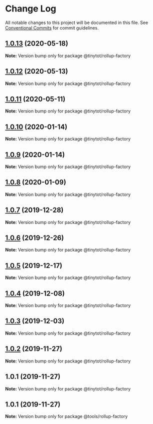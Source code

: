 # Change Log

All notable changes to this project will be documented in this file.
See [Conventional Commits](https://conventionalcommits.org) for commit guidelines.

## [1.0.13](https://github.com/tinytot1/tools/compare/@tinytot/rollup-factory@1.0.12...@tinytot/rollup-factory@1.0.13) (2020-05-18)

**Note:** Version bump only for package @tinytot/rollup-factory

## [1.0.12](https://github.com/tinytot1/tools/compare/@tinytot/rollup-factory@1.0.11...@tinytot/rollup-factory@1.0.12) (2020-05-13)

**Note:** Version bump only for package @tinytot/rollup-factory

## [1.0.11](https://github.com/tinytot1/tools/compare/@tinytot/rollup-factory@1.0.10...@tinytot/rollup-factory@1.0.11) (2020-05-11)

**Note:** Version bump only for package @tinytot/rollup-factory

## [1.0.10](https://github.com/tinytot1/tools/compare/@tinytot/rollup-factory@1.0.9...@tinytot/rollup-factory@1.0.10) (2020-01-14)

**Note:** Version bump only for package @tinytot/rollup-factory

## [1.0.9](https://github.com/tinytot1/tools/compare/@tinytot/rollup-factory@1.0.8...@tinytot/rollup-factory@1.0.9) (2020-01-14)

**Note:** Version bump only for package @tinytot/rollup-factory

## [1.0.8](https://github.com/tinytot1/tools/compare/@tinytot/rollup-factory@1.0.7...@tinytot/rollup-factory@1.0.8) (2020-01-09)

**Note:** Version bump only for package @tinytot/rollup-factory

## [1.0.7](https://github.com/tinytot1/tools/compare/@tinytot/rollup-factory@1.0.6...@tinytot/rollup-factory@1.0.7) (2019-12-28)

**Note:** Version bump only for package @tinytot/rollup-factory

## [1.0.6](https://github.com/tinytot1/tools/compare/@tinytot/rollup-factory@1.0.5...@tinytot/rollup-factory@1.0.6) (2019-12-26)

**Note:** Version bump only for package @tinytot/rollup-factory

## [1.0.5](https://github.com/tinytot1/tools/compare/@tinytot/rollup-factory@1.0.4...@tinytot/rollup-factory@1.0.5) (2019-12-17)

**Note:** Version bump only for package @tinytot/rollup-factory

## [1.0.4](https://github.com/tinytot1/tools/compare/@tinytot/rollup-factory@1.0.3...@tinytot/rollup-factory@1.0.4) (2019-12-08)

**Note:** Version bump only for package @tinytot/rollup-factory

## [1.0.3](https://github.com/tinytot1/tools/compare/@tinytot/rollup-factory@1.0.2...@tinytot/rollup-factory@1.0.3) (2019-12-03)

**Note:** Version bump only for package @tinytot/rollup-factory

## [1.0.2](https://github.com/tinytot1/tools/compare/@tinytot/rollup-factory@1.0.1...@tinytot/rollup-factory@1.0.2) (2019-11-27)

**Note:** Version bump only for package @tinytot/rollup-factory

## 1.0.1 (2019-11-27)

**Note:** Version bump only for package @tinytot/rollup-factory

## 1.0.1 (2019-11-27)

**Note:** Version bump only for package @tools/rollup-factory
